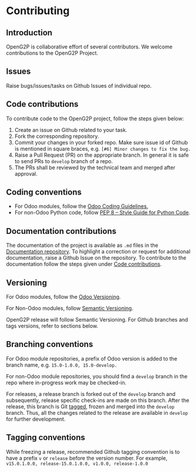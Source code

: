 # Contributing

## Introduction

OpenG2P is collaborative effort of several contributors. We welcome contributions to the OpenG2P Project.

## Issues

Raise bugs/issues/tasks on Github Issues of individual repo.

## Code contributions

To contribute code to the OpenG2P project, follow the steps given below:

1. Create an issue on Github related to your task.
2. Fork the corresponding repository.
3. Commit your changes in your forked repo. Make sure issue id of Github is mentioned in square braces, e.g. `[#6] Minor changes to fix the bug.`
4. Raise a Pull Request (PR) on the appropriate branch. In general it is safe to send PRs to `develop` branch of a repo.
5. The PRs shall be reviewed by the technical team and merged after approval.

## Coding conventions

* For Odoo modules, follow the [Odoo Coding Guidelines.](https://www.odoo.com/documentation/15.0/contributing/development/coding\_guidelines.html)
* For non-Odoo Python code, follow [PEP 8 – Style Guide for Python Code](https://peps.python.org/pep-0008/).

## Documentation contributions

The documentation of the project is available as `.md` files in the [Documentation repository](https://github.com/openg2p/documentation). To highlight a correction or request for additional documentation, raise a Github Issue on the repository. To contribute to the documentation follow the steps given under [Code contributions](contributing-to-openg2p.md#code-contributions).

## Versioning

For Odoo modules, follow the [Odoo Versioning](https://setuptools-odoo.readthedocs.io/en/latest/#versioning).&#x20;

For Non-Odoo modules, follow [Semantic Versioning](https://semver.org/).

OpenG2P release will follow Semantic Versioning.  For Github branches and tags versions, refer to sections below.

## Branching conventions

For Odoo module repositories, a prefix of Odoo version is added to the branch name, e.g. `15.0-1.0.0, 15.0-develop.`

For non-Odoo module repositories, you should find a `develop` branch in the repo where in-progress work may be checked-in.

For releases, a release branch is forked out of the `develop` branch and subsequently, release specific check-ins are made on this branch. After the release, this branch is Git [tagged](contributing-to-openg2p.md#tagging-conventions), frozen and merged into the `develop` branch. Thus, all the changes related to the release are available in `develop` for further development.

## Tagging conventions

While freezing a release, recommended Github tagging convention is to have a prefix `v` or `release` before the version number. For example, `v15.0.1.0.0, release-15.0.1.0.0, v1.0.0, release-1.0.0`
